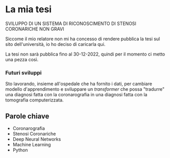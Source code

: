 # La mia tesi
SVILUPPO DI UN SISTEMA DI RICONOSCIMENTO DI STENOSI CORONARICHE NON GRAVI

Siccome il mio relatore non mi ha concesso di rendere pubblica la tesi sul sito dell'università, io ho deciso di caricarla qui.

La tesi non sarà pubblica fino al 30-12-2022, quindi per il momento ci metto una pezza così.

### Futuri sviluppi

Sto lavorando, insieme all'ospedale che ha fornito i dati, per cambiare modello d'apprendimento e sviluppare un *transformer* che possa "tradurre" una diagnosi fatta con la coronarografia in una diagnosi fatta con la tomografia computerizzata.

## Parole chiave
- Coronarografia
- Stenosi Coronariche
- Deep Neural Networks
- Machine Learning
- Python
